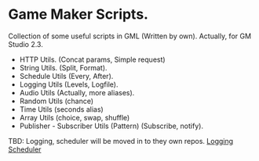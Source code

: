# Game Maker Scripts. 
Collection of some useful scripts in GML (Written by own). Actually, for GM Studio 2.3.

- HTTP Utils. (Concat params, Simple request)
- String Utils. (Split, Format).
- Schedule Utils (Every, After).
- Logging Utils (Levels, Logfile).
- Audio Utils (Actually, more aliases).
- Random Utils (chance)
- Time Utils (seconds alias)
- Array Utils (choice, swap, shuffle)
- Publisher - Subscriber Utils (Pattern) (Subscribe, notify).

TBD:
Logging, scheduler will be moved in to they own repos.
[Logging](https://github.com/kirillzhosul/gamemaker-logging)
[Scheduler](https://github.com/kirillzhosul/gamemaker-scheduler)
